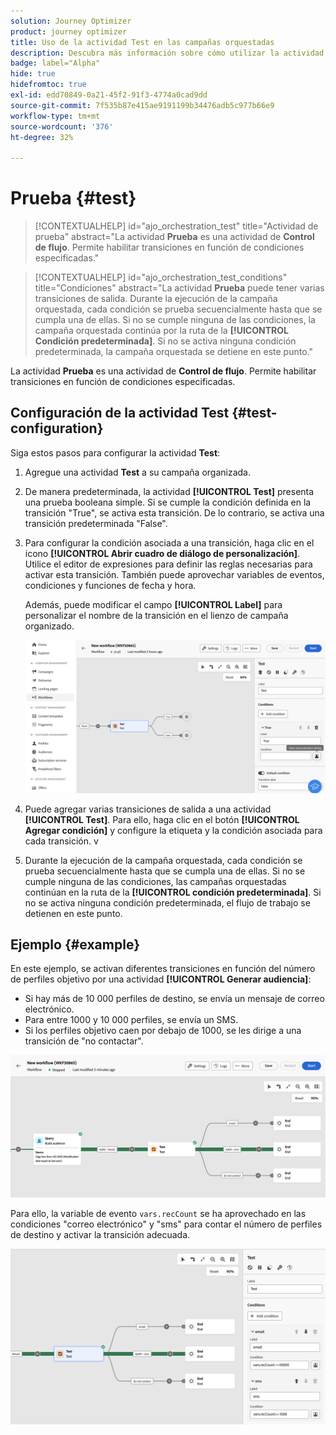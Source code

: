 ```yaml
---
solution: Journey Optimizer
product: journey optimizer
title: Uso de la actividad Test en las campañas orquestadas
description: Descubra más información sobre cómo utilizar la actividad Test
badge: label="Alpha"
hide: true
hidefromtoc: true
exl-id: edd70849-0a21-45f2-91f3-4774a0cad9dd
source-git-commit: 7f535b87e415ae9191199b34476adb5c977b66e9
workflow-type: tm+mt
source-wordcount: '376'
ht-degree: 32%

---
```


# Prueba {#test}

>[!CONTEXTUALHELP]
>id="ajo_orchestration_test"
>title="Actividad de prueba"
>abstract="La actividad **Prueba** es una actividad de **Control de flujo**. Permite habilitar transiciones en función de condiciones especificadas."

>[!CONTEXTUALHELP]
>id="ajo_orchestration_test_conditions"
>title="Condiciones"
>abstract="La actividad **Prueba** puede tener varias transiciones de salida. Durante la ejecución de la campaña orquestada, cada condición se prueba secuencialmente hasta que se cumpla una de ellas. Si no se cumple ninguna de las condiciones, la campaña orquestada continúa por la ruta de la **[!UICONTROL Condición predeterminada]**. Si no se activa ninguna condición predeterminada, la campaña orquestada se detiene en este punto."

La actividad **Prueba** es una actividad de **Control de flujo**. Permite habilitar transiciones en función de condiciones especificadas.

## Configuración de la actividad Test {#test-configuration}

Siga estos pasos para configurar la actividad **Test**:

1. Agregue una actividad **Test** a su campaña organizada.

1. De manera predeterminada, la actividad **[!UICONTROL Test]** presenta una prueba booleana simple. Si se cumple la condición definida en la transición &quot;True&quot;, se activa esta transición. De lo contrario, se activa una transición predeterminada &quot;False&quot;.

1. Para configurar la condición asociada a una transición, haga clic en el icono **[!UICONTROL Abrir cuadro de diálogo de personalización]**. Utilice el editor de expresiones para definir las reglas necesarias para activar esta transición. También puede aprovechar variables de eventos, condiciones y funciones de fecha y hora.

   Además, puede modificar el campo **[!UICONTROL Label]** para personalizar el nombre de la transición en el lienzo de campaña organizado.

   ![](../assets/workflow-test-default.png)

1. Puede agregar varias transiciones de salida a una actividad **[!UICONTROL Test]**. Para ello, haga clic en el botón **[!UICONTROL Agregar condición]** y configure la etiqueta y la condición asociada para cada transición.
v
1. Durante la ejecución de la campaña orquestada, cada condición se prueba secuencialmente hasta que se cumpla una de ellas. Si no se cumple ninguna de las condiciones, las campañas orquestadas continúan en la ruta de la **[!UICONTROL condición predeterminada]**. Si no se activa ninguna condición predeterminada, el flujo de trabajo se detienen en este punto.

## Ejemplo {#example}

En este ejemplo, se activan diferentes transiciones en función del número de perfiles objetivo por una actividad **[!UICONTROL Generar audiencia]**:

* Si hay más de 10 000 perfiles de destino, se envía un mensaje de correo electrónico.
* Para entre 1000 y 10 000 perfiles, se envía un SMS.
* Si los perfiles objetivo caen por debajo de 1000, se les dirige a una transición de &quot;no contactar&quot;.

![](../assets/workflow-test-example.png)

Para ello, la variable de evento `vars.recCount` se ha aprovechado en las condiciones &quot;correo electrónico&quot; y &quot;sms&quot; para contar el número de perfiles de destino y activar la transición adecuada.

![](../assets/workflow-test-example-config.png)
